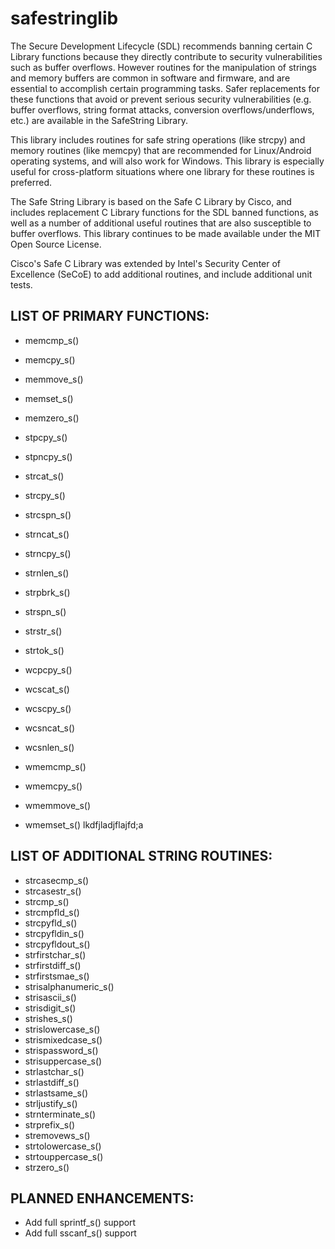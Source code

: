 # safestringlib
The Secure Development Lifecycle (SDL) recommends banning certain C Library functions because they directly contribute 
to security vulnerabilities such as buffer overflows. However routines for the manipulation of strings and memory buffers 
are common in software and firmware, and are essential to accomplish certain programming tasks. Safer replacements for 
these functions that avoid or prevent serious security vulnerabilities (e.g. buffer overflows, string format attacks, 
conversion overflows/underflows, etc.) are available in the SafeString Library. 

This library includes routines for safe string operations (like strcpy) and memory routines (like memcpy) that are 
recommended for Linux/Android operating systems, and will also work for Windows. This library is especially useful for 
cross-platform situations where one library for these routines is preferred. 

The Safe String Library is based on the Safe C Library by Cisco, and includes replacement C Library functions for the SDL 
banned functions, as well as a number of additional useful routines that are also susceptible to buffer overflows. This
library continues to be made available under the MIT Open Source License.

Cisco's Safe C Library was extended by Intel's Security Center of Excellence (SeCoE) to add additional routines, and 
include additional unit tests.

LIST OF PRIMARY FUNCTIONS:
-----------------------------
* memcmp_s()
* memcpy_s()
* memmove_s()
* memset_s()
* memzero_s()

* stpcpy_s()
* stpncpy_s()
* strcat_s()
* strcpy_s()
* strcspn_s()
* strncat_s()
* strncpy_s()
* strnlen_s()
* strpbrk_s()
* strspn_s()
* strstr_s()
* strtok_s()

* wcpcpy_s()
* wcscat_s()
* wcscpy_s()
* wcsncat_s()
* wcsnlen_s()
* wmemcmp_s()
* wmemcpy_s()
* wmemmove_s()
* wmemset_s()
lkdfjladjflajfd;a

LIST OF ADDITIONAL STRING ROUTINES:
------------------------------------
* strcasecmp_s()
* strcasestr_s()
* strcmp_s()
* strcmpfld_s()
* strcpyfld_s()
* strcpyfldin_s()
* strcpyfldout_s()
* strfirstchar_s()
* strfirstdiff_s()
* strfirstsmae_s()
* strisalphanumeric_s()
* strisascii_s()
* strisdigit_s()
* strishes_s()
* strislowercase_s()
* strismixedcase_s()
* strispassword_s()
* strisuppercase_s()
* strlastchar_s()
* strlastdiff_s()
* strlastsame_s()
* strljustify_s()
* strnterminate_s()
* strprefix_s()
* stremovews_s()
* strtolowercase_s()
* strtouppercase_s()
* strzero_s()


PLANNED ENHANCEMENTS:
----------------------
- Add full sprintf_s() support
- Add full sscanf_s() support

